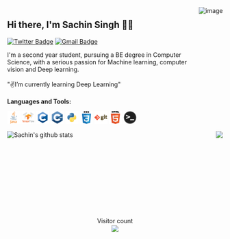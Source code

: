 <img align="right" height="200px" src="https://www.hostinger.com/tutorials/wp-content/uploads/sites/2/2021/08/learn-coding-online-for-free.png" alt="image" />

<p align="left">

## Hi there, I'm Sachin Singh 👋🏻
[![Twitter Badge](http://img.shields.io/badge/-@sachinSingh_169-1ca0f1?style=social&logo=twitter&logoColor=blue&link=https://twitter.com/sachinSingh_169)](https://twitter.com/sachinSingh_169) 
[![Gmail Badge](https://img.shields.io/badge/-GMail-c14438?style=social&logo=Gmail&logoColor=red&link=mailto:sachinishu02@gmail.com)](mailto:sachinishu02@gmail.com)
<br>
 
I'm a second year student, pursuing a BE degree in Computer Science, with a serious passion for Machine learning, computer vision and Deep learning. <br>
<br>
"✌️I’m currently learning Deep Learning"<br>
<br>
**Languages and Tools:**  

<code><img height="30" src="https://raw.githubusercontent.com/github/explore/80688e429a7d4ef2fca1e82350fe8e3517d3494d/topics/java/java.png"></code>
<code><img height="30" src="https://raw.githubusercontent.com/github/explore/80688e429a7d4ef2fca1e82350fe8e3517d3494d/topics/tensorflow/tensorflow.png"></code>
<code><img height="30" src="https://raw.githubusercontent.com/github/explore/80688e429a7d4ef2fca1e82350fe8e3517d3494d/topics/c/c.png"></code>
<code><img height="30" src="https://raw.githubusercontent.com/github/explore/80688e429a7d4ef2fca1e82350fe8e3517d3494d/topics/cpp/cpp.png"></code>
<code><img height="30" src="https://raw.githubusercontent.com/github/explore/80688e429a7d4ef2fca1e82350fe8e3517d3494d/topics/python/python.png"></code>
<code><img height="30" src="https://raw.githubusercontent.com/github/explore/80688e429a7d4ef2fca1e82350fe8e3517d3494d/topics/css/css.png"></code>
<code><img height="30" src="https://raw.githubusercontent.com/github/explore/80688e429a7d4ef2fca1e82350fe8e3517d3494d/topics/git/git.png"></code>
<code><img height="30" src="https://raw.githubusercontent.com/github/explore/80688e429a7d4ef2fca1e82350fe8e3517d3494d/topics/html/html.png"></code>
<code><img height="30" src="https://raw.githubusercontent.com/github/explore/80688e429a7d4ef2fca1e82350fe8e3517d3494d/topics/terminal/terminal.png"></code>

<img align="left" height="200px" src="https://github-readme-stats.vercel.app/api?username=sachinSingh16-09&show_icons=true&count_private=true&title_color=ff0087&bg_color=36454f&text_color=a2a2a2" alt="Sachin's github stats" />

<img align="right" height="200px" src="https://github-readme-stats.vercel.app/api/top-langs/?username=sachinSingh16-09&title_color=ff0087&bg_color=36454f&text_color=35b5ff&hide=EJS" />
<br>
<br>
<br>
<br>
<br>
<br>
<br>
<br>
<br>
<br>
<br>
<p align="center"> 
  Visitor count<br>
  <img align="center" src="https://profile-counter.glitch.me/sachinSingh16-09/count.svg" />
</p>


